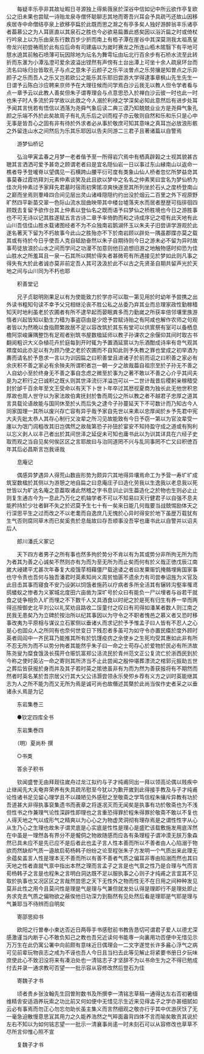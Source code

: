 <!-- { "loadSidebar": true } -->
　　每疑丰乐亭非其故址暇日寻源独上得紫薇泉於深谷中信如记中所云欲作亭复欧公之旧未果也尝赋一诗贻龙泉寺僧怀聪聊志其地而寄吾兴耳会予具疏丐还故山因移疾居寺中命僧结亭泉上欲移亭扁於此既而思之滁之有亭多矣人独好游醉翁丰乐诸亭者葢慕公之为人耳匪直以其泉石之胜也今必欲易扁置此惑矣因以浴沂扁之时或倚杖行吟泉上以为乐由泉东行数百步少折而南上有栢子潭在崖谷中其深莫测我太祖髙皇帝龙兴初尝祷雨於此有应后命有司建庙以为嵗时赛龙之所连山栢木隂翳下有平地可憇水遶其前触石喷薄可玩因除地为坛名为舞雩坛由坛北行百余步有石桥水流至此转折而东滙为小潭泓澄可爱余波溢出铿然有声傍有土台出潭上可坐十余人疏泉环台而流名曰咏归台皆取孔子与点之意朱子云颜子之乐平淡曽点之乐劳攘是知曽点之乐异颜子之乐而吾人之乐又岂若欧公之能乐其乐耶旧尝游大学得逮事章枫山先生先生一日谓予云陈白沙应聘来京师予在大理往候而问学焉白沙云我无以教人但令学者看与点一章予云以此教人善矣但朱子谓専理会与点意思恐入於禅白沙云彼一时也此一时也朱子时人多流於异学故以此救之今人溺於利禄之学深矣必知此意然后有进步处耳予闻其言恍若有悟信以洒落为尧舜气象后读二典三谟乃知兢兢业业方是尧舜气象孔颜之乐端不外於此矣故周子有礼先乐后之训而程子亦云敬则自然和乐和乐只是心中无事是皆吾心之固有非有待於外求者必从事於敬庶可知其意味之真耳岂必放浪形骸之外留连山水之间然后为乐其乐耶因以告夫同游二三君子且著诸篇以自警焉

　　游梦仙桥记

　　弘治甲寅孟春之月梦一老者偕予至一所得岩穴焉中有栖真辟榖之士视其貌甚古聴其言洒洒可爱予甚竒之顾谓老者曰是宜名隠仙岩一日以事过东山縁南山以返命一樵者导予登壠脊以望偶见一石横跨山腰平衍可度有类象山仙人桥者忽忆所梦益竒其事莫春过霞坊拜刘元素仲素谈笑及此且欲以梦中之名名之仲素笑曰宜名为梦仙桥为佳次月仲素过予家拜先君墓时宿雨初霁隂凉爽快遂至其所列坐於石乆之度桥登南山之巅而坐焉则羣峰四合间见层出灵山诸峰隠隠约约出没於烟云二百里之外下视原野旷然四平新苗交翠一色际山流水屈曲映带其中楼台墟落夹水而居者歴歴可指徘徊四顾既去复留予欲作台其上仲素以登仙名之既而语予曰梦仙之桥胜境也今日之游胜事也不可无诗以记其胜遂赋五言古诗二章予率倚韵而和之诗成序记之噫有此天地有此山川吾信佳山胜水载诸图经者不为不众独南岩鹅湖怀玉以朱夫子旧尝讲学游观於此遂名著天下留为不朽故事今此山之胜殆亦不下於南岩顾以辟处一隅虽郡牒亦莫之载其或有待於今日乎使吾人克自砥励奋然以朱子自期待则今日之游未必不留为异时故事苟徒放浪於山水之间而学问之功漫不加意则他日追想旧游之地触物感时抑恐为佳山胜水之所羞耳且一泉一石其所以闗於得失者甚微苟有所遇接见於梦如此则凡事之得失有大於此者诚亦莫非前定吾人其可汲汲於此不以古之先贤圣自期共留声光於天地之间与山川同为不朽也耶

　　积善堂记

　　兄子贞聪明刚果足以有为使能致力於学亦可以取一第见用於时幼年予尝携之出外读书粗知句读不幸予父兄相继沦丧不胜公私之丛委乃弃其业而总理家政性勤稼穑知天时地利虽老於农圃者有所不逮早起而晏眠粪多而力勤嵗之所获率倍邻壤里族游惰者兴起皆知以勤生力穑为事盗窃由是少熄予尝赋诗贻之有阿咸也解作农师之句观者皆以为然晩以食指颇繁故居不足以容改筑於其东有堂可以供賔祭有室可以备栖息檐阿崇峻廉隅整饬有足观者别筑书屋数楹延师以教子孙课农之余偃仰其间时取古书翻阅粗识大义杂植花卉於庭每到开时辄为予置酒延賔以为乐酒酣成诗率有竒气观其襟度如此亦足以有为顾乃使之老於农圃而不自知此则予失教之罪也堂成之初举酒为夀而请名於予恳求一言以为训因扁之曰积善堂且进诸子於前而诏之曰积善之家必有余庆积不善之家必有余殃夫所谓积者岂一朝一夕之故哉葢自祖宗至於子孙无不善之人自幼小至於终身无不善之事自念虑之微至於事为之著不敢以不善之心介乎其间夫是为之积行之巳诚积之既乆则其世泽流衍洋溢岂可以一二世计哉昔后稷躬亲稼穑受封於邰千百余年至文王受命以有天下卜世卜年卒过其厯视夏商为独长此无他世积忠厚故也周人世守以为家法故伯禽抚封於鲁而周公之所以教之者不越君子忠厚之道其言具载论语故能与国同休至於乆而后失之逮今子孙蔓延天下不可数计而乃知古今人同家国理一其所以废兴存亡容有异乎哉予家自先世以来素以忠厚闻於乡予先君中宪大夫先妣太恭人其存心制行又汝辈之所习见故能致有今日予窃一第以为官汝辈受一廛以为氓门闾粗改其旧岂偶然之故哉第恐子孙狃於宴安不知持盈守成之道或有狥利以忘义剥人以丰己者出於其间世泽之延促未可知也庸书此以为训其详具在六经子史取而观之当自见矣何俟区区之言耶故曰与治同道罔不兴与乱同事罔不亡又曰积徳百年其后必昌斯言岂我诬哉

　　息庵记

　　偶感异梦遇异人得荒山数亩形势为颇异穴其地得异壤焉命工为予营一寿圹圹成筑室数楹於其侧以为游憩之地自扁之曰息庵庄子曰造化劳我以生逸我以老息我以死世皆以为旷达名庵之意葢取诸此然稽之字书息训止训生葢造化之於物也生则必止止则复生通古今为一息此乃万化之机轴学者不可以不知易曰天行健君子以自强不息夫能矜持於少壮者鲜不失之於迟莫予生七十有一矣来日能几何哉要当战兢惕励体天之行深思平生之过而改之不以老耄而自逸庶几无愧於心异时得安於地下虽歴万载犹有生气否则腐同草木而已矣奚贵於息哉故曰存吾顺事没吾寜也庸书此以自警并以诏夫后人

　　郎川潘氏义冢记

　　天下四方者男子之所有事也然多拘於势分不肯以有为其或势分非所拘无所为而为者其为善之心诚矣不然则亦有为而为至无所为而止矣而何有於义哉正徳戊辰江南嵗大祲建平尤甚次年春复大疫饿莩相藉僵尸载途诿之者曰发粟赈饥掩骼埋胔国家事也守令责也吾何与独吾潘君时英素知尚义周贫恤匮不遗余力有司尝奉诏旌为义官及此目击其事而寝食不安乃设粥以饲饿者施药以疗病者多所全活其有辗转沟壑率罹鸢鸱蝼蚁之惨者为义冢城北度田六亩凿为深圹号於众曰有能负一尸以埋者与谷若干就食之徒争相负入圹而埋之不下数千人又具酒食以时祀之於是死有归生有养一举而两得巡按御史北平刘公以礼奖劝且路收二馁童付之叹曰有司得如潘某者数人则江南之民我无患矣乃为立碑於按治所以纪其事因以为守令之不职者愧邑之慕义者又恐时移事改夷为平原相与谋议立石冢侧以垂诸乆而求记於予予惟孟子曰人皆有不忍人之心是心也固众人之所同有也奈何世变日下残忍者多虽可为如守令亦置民瘼於度外顾时英者闾阎中一齐民耳乃能推其所有於饥馑疫疠之余使乡之生死均受其惠如此非有所不忍无所为而不以势分拘者其能然乎朱子曰一命之士苟存心於爱物於民必有所济故陈尧叟为糜食饿汲长孺开仓赈饥富郑公活流民於青州范文正公复流亡於浙西民到於今称之使时英沾一命之寄则其所济当不止此尝闻之殷仲堪葬漂流之棺郭元振助五世之葬后皆获报於身而并及其子若时英之隂徳虽非有为而为然为善获报将有不期然而然者时英名某於吾宗居父行其大父公讳灏尝领永乐癸夘乡荐有义方之训时英能继其志为人之所不能为而又无所为焉是诚可尚也故僭述其槩於此尚当俟作史者采之以垂诸永乆焉是为记

　　东岩集巻三

　　●钦定四库全书

　　东岩集巻四

　　（明）夏尚朴 撰

　　○书类

　　答余子积书

　　钦闻盛誉无由拜觌往嵗舟过龙江拟约与子才纯甫同出一拜以领高论偶以贱疾中止继闻先大夫奄弃荣养有失具疏吊慰至今犹以为歉开嵗到此得接手教及与子才纯甫论性诸书足见留心理学且不以疎陋见外感慰之至敬斋之学笃信程朱攘斥异教有功於吾道甚大非得执事裒集遗书而表章之将遂冺灭而无闻矣是执事有功於敬斋也为不浅但性书之作兼理气论性深辟性即理也之言重恐得罪於程朱得罪於敬斋不敢以不复也人得天地之气以成形气之精爽以为心心之为物虚灵洞彻有理存焉是之谓性性字从心从生乃心之生理也故朱子谓灵底是心实底是性性是理心是盛贮该载敷施发用底浑然在中虽是一理然各有界分不是儱侗之物故随感而应各有条理程子谓冲漠无朕万象森然已具未应不是先已应不是后者此也孟子言人性本善而所以不善者由人心陷溺于物欲而然缺却气质一邉故启荀杨韩子纷纷之论至程张朱子方发明一个气质出来此理无余蕴矣盖言人性是理本无不善而所以有善不善者气质之偏耳非専由陷溺而然也其曰天地之性者直就气禀中指出本然之理而言孟子之言是也气禀之性乃是合理与气而言荀杨韩子之言是也程朱之言明白洞达既不足以服执事之心则子才纯甫之言宜其不见取於执事也又况区区之言哉然尝思之天下无性外之物而性无不在日用之间种种发见莫非此性之用今且莫问性是理是气是理与气兼但就发处认得是理即行不是理处即止务求克去气质之偏物欲之蔽俟他日功深力到豁然有见处然后看是理耶是气耶是理与气兼耶当不待辨而自明矣

　　寄邵思抑书

　　欧阳之行曽奉小柬达否近日两辱手书感慰前书教告恳切可谓君子爱人以德尤深感激谨当内断于心不敢负知己之教也吾兄近读何书能専一向裏用功否便中无惜见示万万生在此仍寓公署中向前颇有意味近日偶理会一二文字遂觉长许多麄心浮气之病可见前辈玩物丧志之戒为不诬也吾人今日且当扫去此等见解止将紧要书册日夕玩味庶使此心不致汩没将来有凑泊处也一清铭志子才坚辞不为以书命生为之不得已勉成付去并录一通求教可否望一一批示容从容修改然后登石为佳

　　寄魏子才书

　　顷者贵乡张汝翰先生回曽附数书及所撰李一清铭志草稿一通得达左右否初暑缅维精舎安适涵养玩索之功比前又何如便中无惜见示生近来见得孟子之学亦甚细腻如云必有事焉而勿正心勿忘勿助长虽主集义而言然细观之敬亦行乎其中优游厌饫了无一毫急迫散慢意思冝其用力之久能养浩然之气晬面盎背四体不言而喻矣敢贡其说於左右不知以为如何铭志望一一批示一清襄事尚逺一时未刻石可以从容修改也草草不尽所言仰惟心照不宣

　　复魏子才书

